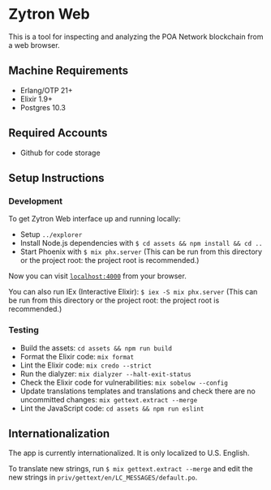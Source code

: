 # Zytron Web

This is a tool for inspecting and analyzing the POA Network blockchain from a web browser.

## Machine Requirements

- Erlang/OTP 21+
- Elixir 1.9+
- Postgres 10.3

## Required Accounts

- Github for code storage

## Setup Instructions

### Development

To get Zytron Web interface up and running locally:

- Setup `../explorer`
- Install Node.js dependencies with `$ cd assets && npm install && cd ..`
- Start Phoenix with `$ mix phx.server` (This can be run from this directory or the project root: the project root is recommended.)

Now you can visit [`localhost:4000`](http://localhost:4000) from your browser.

You can also run IEx (Interactive Elixir): `$ iex -S mix phx.server` (This can be run from this directory or the project root: the project root is recommended.)

### Testing

- Build the assets: `cd assets && npm run build`
- Format the Elixir code: `mix format`
- Lint the Elixir code: `mix credo --strict`
- Run the dialyzer: `mix dialyzer --halt-exit-status`
- Check the Elixir code for vulnerabilities: `mix sobelow --config`
- Update translations templates and translations and check there are no uncommitted changes: `mix gettext.extract --merge`
- Lint the JavaScript code: `cd assets && npm run eslint`

## Internationalization

The app is currently internationalized. It is only localized to U.S. English.

To translate new strings, run `$ mix gettext.extract --merge` and edit the new strings in `priv/gettext/en/LC_MESSAGES/default.po`.
